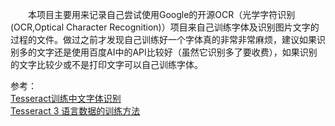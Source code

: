&emsp;&emsp;本项目主要用来记录自己尝试使用Google的开源OCR（光学字符识别(OCR,Optical Character Recognition)）项目来自己训练字体及识别图片文字的过程的文件。做过之前才发现自己训练好一个字体真的非常非常麻烦，建议如果识别多的文字还是使用百度AI中的API比较好（虽然它识别多了要收费），如果识别的文字比较少或不是打印文字可以自己训练字体。


参考：<br/>
[Tesseract训练中文字体识别](https://www.jianshu.com/p/31afd7fc5813)<br/>
[Tesseract 3 语言数据的训练方法](https://www.bbsmax.com/A/qVdeBVyEzP/)

